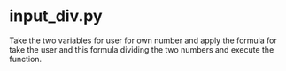 # input_div.py
Take the two variables for user 
for own number and apply the formula for take the user 
and this formula dividing the two numbers and execute the function.
